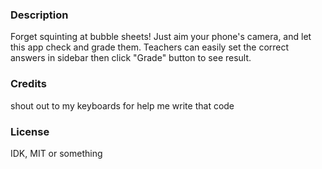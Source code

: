 ### Description
Forget squinting at bubble sheets!
Just aim your phone's camera, and let this app check and grade them.
Teachers can easily set the correct answers in sidebar then click "Grade" button to see result.
### Credits
shout out to my keyboards for help me write that code
### License
IDK, MIT or something
